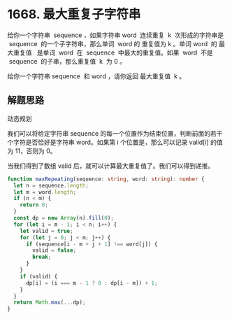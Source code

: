 # 1668. 最大重复子字符串

给你一个字符串  sequence ，如果字符串 word  连续重复  k  次形成的字符串是  sequence  的一个子字符串，那么单词  word 的 重复值为 k 。单词 word  的 最大重复值   是单词  word  在  sequence  中最大的重复值。如果  word  不是  sequence  的子串，那么重复值  k  为 0 。

给你一个字符串 sequence  和 word ，请你返回 最大重复值  k 。

## 解题思路

动态规划

我们可以将给定字符串 sequence 的每一个位置作为结束位置，判断前面的若干个字符是否恰好是字符串 word。如果第 i 个位置是，那么可以记录 valid[i] 的值为 11，否则为 0。

当我们得到了数组 valid 后，就可以计算最大重复值了。我们可以得到递推。


```typescript
function maxRepeating(sequence: string, word: string): number {
  let n = sequence.length;
  let m = word.length;
  if (n < m) {
    return 0;
  }
  const dp = new Array(n).fill(0);
  for (let i = m - 1; i < n; i++) {
    let valid = true;
    for (let j = 0; j < m; j++) {
      if (sequence[i - m + j + 1] !== word[j]) {
        valid = false;
        break;
      }
    }
    if (valid) {
      dp[i] = (i === m - 1 ? 0 : dp[i - m]) + 1;
    }
  }
  return Math.max(...dp);
}
```
